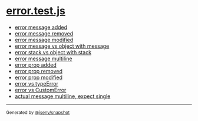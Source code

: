 # [error.test.js](../error.test.js)



- [error message added](error_message_added/error_message_added.md)
- [error message removed](error_message_removed/error_message_removed.md)
- [error message modified](error_message_modified/error_message_modified.md)
- [error message vs object with message](error_message_vs_object_with_message/error_message_vs_object_with_message.md)
- [error stack vs object with stack](error_stack_vs_object_with_stack/error_stack_vs_object_with_stack.md)
- [error message multiline](error_message_multiline/error_message_multiline.md)
- [error prop added](error_prop_added/error_prop_added.md)
- [error prop removed](error_prop_removed/error_prop_removed.md)
- [error prop modified](error_prop_modified/error_prop_modified.md)
- [error vs typeError](error_vs_typeerror/error_vs_typeerror.md)
- [error vs CustomError](error_vs_customerror/error_vs_customerror.md)
- [actual message multiline, expect single](actual_message_multiline__expect_single/actual_message_multiline__expect_single.md)

---
<sub>
  Generated by <a href="https://github.com/jsenv/core/tree/main/packages/independent/snapshot">@jsenv/snapshot</a>
</sub>